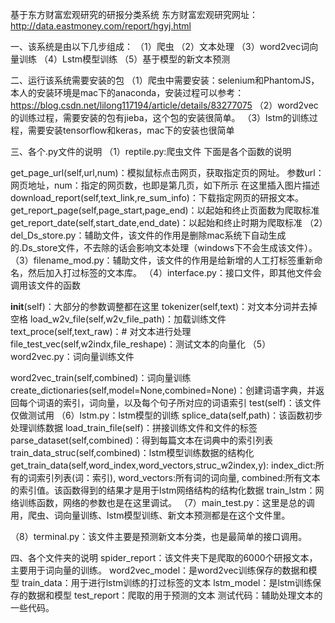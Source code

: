 基于东方财富宏观研究的研报分类系统
东方财富宏观研究网址：http://data.eastmoney.com/report/hgyj.html

一、该系统是由以下几步组成：
（1）爬虫 （2）文本处理 （3）word2vec词向量训练 （4）Lstm模型训练 （5）基于模型的新文本预测

二、运行该系统需要安装的包
（1）爬虫中需要安装：selenium和PhantomJS，本人的安装环境是mac下的anaconda，安装过程可以参考：https://blog.csdn.net/lilong117194/article/details/83277075 （2）word2vec的训练过程，需要安装的包有jieba，这个包的安装很简单。 （3）lstm的训练过程，需要安装tensorflow和keras，mac下的安装也很简单

三、各个.py文件的说明
（1）reptile.py:爬虫文件 下面是各个函数的说明

get_page_url(self,url,num)：模拟鼠标点击网页，获取指定页的网址。 参数url：网页地址，num：指定的网页数，也即是第几页，如下所示 在这里插入图片描述
download_report(self,text_link,re_sum_info)：下载指定网页的研报文本。
get_report_page(self,page_start,page_end)：以起始和终止页面数为爬取标准
get_report_date(self,start_date,end_date)：以起始和终止时期为爬取标准
（2）del_Ds_store.py：辅助文件，该文件的作用是删除mac系统下自动生成的.Ds_store文件，不去除的话会影响文本处理（windows下不会生成该文件）。 （3）filename_mod.py：辅助文件，该文件的作用是给新增的人工打标签重新命名，然后加入打过标签的文本库。 （4）interface.py：接口文件，即其他文件会调用该文件的函数

__init__(self)：大部分的参数调整都在这里
tokenizer(self,text)：对文本分词并去掉空格
load_w2v_file(self,w2v_file_path)：加载训练文件
text_proce(self,text_raw)：# 对文本进行处理
file_test_vec(self,w2indx,file_reshape)：测试文本的向量化
（5）word2vec.py：词向量训练文件

word2vec_train(self,combined)：词向量训练
create_dictionaries(self,model=None,combined=None)：创建词语字典，并返回每个词语的索引，词向量，以及每个句子所对应的词语索引
test(self)：该文件仅做测试用 （6）lstm.py：lstm模型的训练
splice_data(self,path)：该函数初步处理训练数据
load_train_file(self)：拼接训练文件和文件的标签
parse_dataset(self,combined)：得到每篇文本在词典中的索引列表
train_data_struc(self,combined)：lstm模型训练数据的结构化
get_train_data(self,word_index,word_vectors,struc_w2index,y): index_dict:所有的词索引列表(词：索引), word_vectors:所有词的词向量, combined:所有文本的索引值。该函数得到的结果才是用于lstm网络结构的结构化数据
train_lstm：网络训练函数，网络的参数也是在这里调试。
（7）main_test.py：这里是总的调用，爬虫、词向量训练、lstm模型训练、新文本预测都是在这个文件里。

（8）terminal.py：该文件主要是预测新文本分类，也是最简单的接口调用。

四、各个文件夹的说明
spider_report：该文件夹下是爬取的6000个研报文本，主要用于词向量的训练。 word2vec_model：是word2vec训练保存的数据和模型 train_data：用于进行lstm训练的打过标签的文本 lstm_model：是lstm训练保存的数据和模型 test_report：爬取的用于预测的文本 测试代码：辅助处理文本的一些代码。



